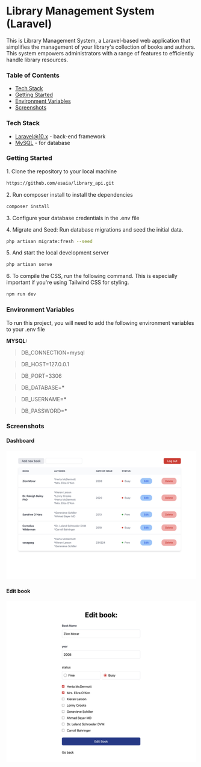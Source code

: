# Library Management System (Laravel)

This is Library Management System, a Laravel-based web application that simplifies the management of your library's collection of books and authors. This system empowers administrators with a range of features to efficiently handle library resources.

### Table of Contents

-   [Tech Stack](#tech-stack)
-   [Getting Started](#getting-started)
-   [Environment Variables](#environment-variables)
-   [Screenshots](#screenshots)

### Tech Stack

-   [Laravel@10.x](https://laravel.com/docs/10.x) - back-end framework
-   [MySQL](https://www.mysql.com/) - for database

### Getting Started

1\. Clone the repository to your local machine

```sh
https://github.com/esaia/library_api.git
```

2\. Run composer install to install the dependencies

```sh
composer install
```

3\. Configure your database credentials in the .env file

4\. Migrate and Seed: Run database migrations and seed the initial data.

```sh
php artisan migrate:fresh --seed
```

5\. And start the local development server

```sh
php artisan serve
```

6\. To compile the CSS, run the following command. This is especially important if you're using Tailwind CSS for styling.

```sh
npm run dev
```

### Environment Variables

To run this project, you will need to add the following environment variables to your .env file

**MYSQL:**

> DB_CONNECTION=mysql

> DB_HOST=127.0.0.1

> DB_PORT=3306

> DB_DATABASE=**\***

> DB_USERNAME=**\***

> DB_PASSWORD=**\***

### Screenshots

#### Dashboard

![App Screenshot](/readme/dashboard.jpg)

#### Edit book

![App Screenshot](/readme/edit.jpg)
